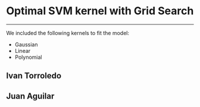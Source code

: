 # Optimal SVM kernel with Grid Search 
---

We included the following kernels to fit the model:
   * Gaussian 
   * Linear
   * Polynomial


## Ivan Torroledo 
## Juan Aguilar
 